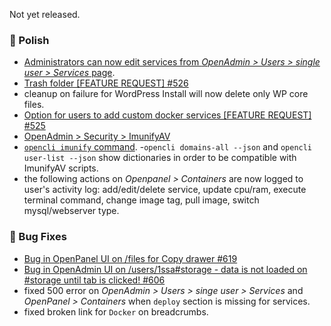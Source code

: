 Not yet released.

### 💅 Polish
- [Administrators can now edit services from *OpenAdmin > Users > single user > Services* page](https://i.postimg.cc/Fzk7dJMd/filem-2025-08-05-15-43-40-ezgif-com-video-to-gif-converter.gif).
- [Trash folder [FEATURE REQUEST] #526](https://github.com/stefanpejcic/OpenPanel/issues/526)
- cleanup on failure for WordPress Install will now delete only WP core files.
- [Option for users to add custom docker services [FEATURE REQUEST] #525](https://github.com/stefanpejcic/OpenPanel/issues/525)
- [OpenAdmin > Security > ImunifyAV](https://i.postimg.cc/3KFwf2XR/2025-08-04-12-51.png)
- [`opencli imunify` command](https://dev.openpanel.com/cli/imunify.html).
-`opencli domains-all --json` and `opencli user-list --json` show dictionaries in order to be compatible with ImunifyAV scripts.
- the following actions on *Openpanel > Containers* are now logged to user's activity log: add/edit/delete service, update cpu/ram, execute terminal command, change image tag, pull image, switch mysql/webserver type.

### 🐛 Bug Fixes
- [Bug in OpenPanel UI on /files for Copy drawer #619](https://github.com/stefanpejcic/OpenPanel/issues/619)
- [Bug in OpenAdmin UI on /users/1ssa#storage - data is not loaded on #storage until tab is clicked! #606](https://github.com/stefanpejcic/OpenPanel/issues/606)
- fixed 500 error on *OpenAdmin > Users > singe user > Services* and *OpenPanel > Containers* when `deploy` section is missing for services.
- fixed broken link for `Docker` on breadcrumbs.

